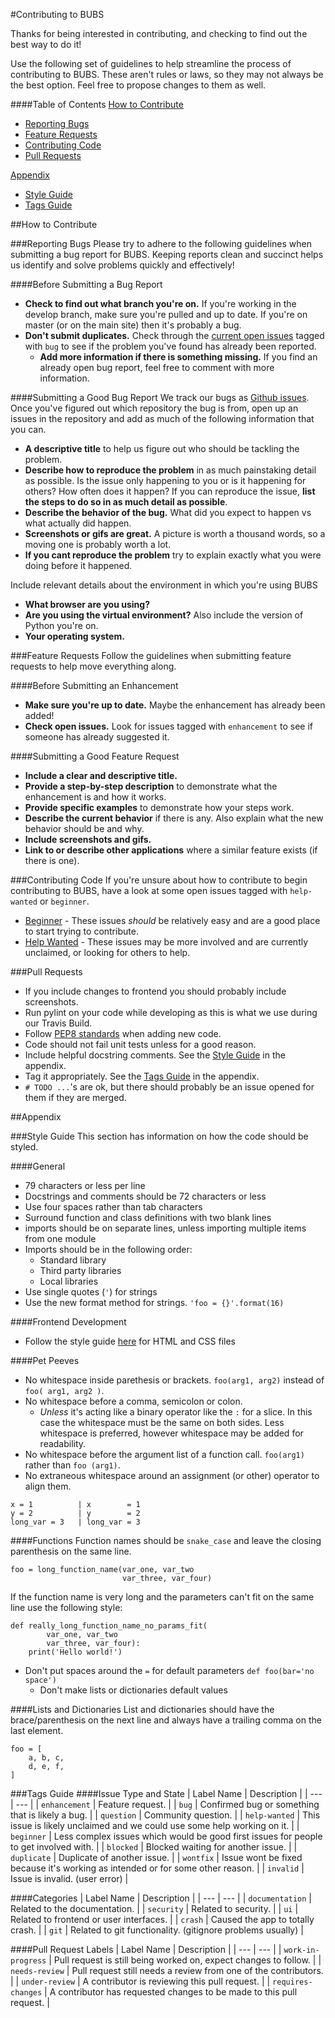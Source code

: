 #Contributing to BUBS

Thanks for being interested in contributing, and checking to find out the best way to do it!

Use the following set of guidelines to help streamline the process of contributing to BUBS. These aren't rules or laws, so they may not always be the best option. Feel free to propose changes to them as well.

####Table of Contents
[How to Contribute](#how-to-contribute)
  * [Reporting Bugs](#reporting-bugs)
  * [Feature Requests](#feature-requests)
  * [Contributing Code](#contributing-code)
  * [Pull Requests](#pull-requests)

[Appendix](#appendix)
  * [Style Guide](#style-guide)
  * [Tags Guide](#tags-guide)

##How to Contribute

###Reporting Bugs
Please try to adhere to the following guidelines when submitting a bug report for BUBS. Keeping reports clean and succinct helps us identify and solve problems quickly and effectively!

####Before Submitting a Bug Report
  * **Check to find out what branch you're on.** If you're working in the develop branch, make sure you're pulled and up to date. If you're on master (or on the main site) then it's probably a bug.
  * **Don't submit duplicates.** Check through the [current open issues](https://github.com/BinghamtonCoRE/bikeshare/issues) tagged with `bug` to see if the problem you've found has already been reported.
    * **Add more information if there is something missing.** If you find an already open bug report, feel free to comment with more information.

####Submitting a Good Bug Report
We track our bugs as [Github issues](https://guides.github.com/features/issues/). Once you've figured out which repository the bug is from, open up an issues in the repository and add as much of the following information that you can.
* **A descriptive title** to help us figure out who should be tackling the problem.
* **Describe how to reproduce the problem** in as much painstaking detail as possible. Is the issue only happening to you or is it happening for others? How often does it happen? If you can reproduce the issue, **list the steps to do so in as much detail as possible**.
* **Describe the behavior of the bug.** What did you expect to happen vs what actually did happen.
* **Screenshots or gifs are great.** A picture is worth a thousand words, so a moving one is probably worth a lot.
* **If you cant reproduce the problem** try to explain exactly what you were doing before it happened.

Include relevant details about the environment in which you're using BUBS
* **What browser are you using?**
* **Are you using the virtual environment?** Also include the version of Python you're on.
* **Your operating system.**

###Feature Requests
Follow the guidelines when submitting feature requests to help move everything along.

####Before Submitting an Enhancement
* **Make sure you're up to date.** Maybe the enhancement has already been added!
* **Check open issues.** Look for issues tagged with `enhancement` to see if someone has already suggested it.

####Submitting a Good Feature Request
* **Include a clear and descriptive title.**
* **Provide a step-by-step description** to demonstrate what the enhancement is and how it works.
* **Provide specific examples** to demonstrate how your steps work.
* **Describe the current behavior** if there is any. Also explain what the new behavior should be and why.
* **Include screenshots and gifs.**
* **Link to or describe other applications** where a similar feature exists (if there is one).

###Contributing Code
If you're unsure about how to contribute to begin contributing to BUBS, have a look at some open issues tagged with `help-wanted` or `beginner`.

* [Beginner](https://github.com/BinghamtonCoRE/bikeshare/issues?utf8=%E2%9C%93&q=is%3Aissue+is%3Aopen+label%3Abeginner) - These issues *should* be relatively easy and are a good place to start trying to contribute.
* [Help Wanted](https://github.com/BinghamtonCoRE/bikeshare/issues?utf8=%E2%9C%93&q=is%3Aopen+is%3Aissue+label%3A%22help+wanted%22+) - These issues may be more involved and are currently unclaimed, or looking for others to help.

###Pull Requests
* If you include changes to frontend you should probably include screenshots.
* Run pylint on your code while developing as this is what we use during our Travis Build.
* Follow [PEP8 standards](https://www.python.org/dev/peps/pep-0008/) when adding new code.
* Code should not fail unit tests unless for a good reason.
* Include helpful docstring comments. See the [Style Guide](#style-guide) in the appendix.
* Tag it appropriately. See the [Tags Guide](#tags-guide) in the appendix.
* `# TODO ...`'s are ok, but there should probably be an issue opened for them if they are merged.

##Appendix

###Style Guide
This section has information on how the code should be styled.

####General
* 79 characters or less per line
* Docstrings and comments should be 72 characters or less
* Use four spaces rather than tab characters
* Surround function and class definitions with two blank lines
* imports should be on separate lines, unless importing multiple items from one module
* Imports should be in the following order:
  * Standard library
  * Third party libraries
  * Local libraries
* Use single quotes (`'`) for strings
* Use the new format method for strings. `'foo = {}'.format(16)`

####Frontend Development
* Follow the style guide [here](https://google.github.io/styleguide/htmlcssguide.xml) for HTML and CSS files

####Pet Peeves
* No whitespace inside parethesis or brackets. `foo(arg1, arg2)` instead of `foo( arg1, arg2 )`.
* No whitespace before a comma, semicolon or colon.
  * *Unless* it's acting like a binary operator like the `:` for a slice. In this case the whitespace must be the same on both sides. Less whitespace is preferred, however whitespace may be added for readability.
* No whitespace before the argument list of a function call. `foo(arg1)` rather than `foo (arg1)`.
* No extraneous whitespace around an assignment (or other) operator to align them.
```
x = 1          | x        = 1
y = 2          | y        = 2
long_var = 3   | long_var = 3
```

####Functions
Function names should be `snake_case` and leave the closing parenthesis on the same line.
```
foo = long_function_name(var_one, var_two
                         var_three, var_four)
```
If the function name is very long and the parameters can't fit on the same line use the following style:
```
def really_long_function_name_no_params_fit(
        var_one, var_two
        var_three, var_four):
    print('Hello world!')
```

* Don't put spaces around the `=` for default parameters `def foo(bar='no space')`
  * Don't make lists or dictionaries default values

####Lists and Dictionaries
List and dictionaries should have the brace/parenthesis on the next line and always have a trailing comma on the last element.
```
foo = [
    a, b, c,
    d, e, f,
]
```

###Tags Guide
####Issue Type and State
| Label Name | Description |
| --- | --- |
| `enhancement` | Feature request. |
| `bug` | Confirmed bug or something that is likely a bug. |
| `question` | Community question. |
| `help-wanted` | This issue is likely unclaimed and we could use some help working on it. |
| `beginner` | Less complex issues which would be good first issues for people to get involved with. |
| `blocked` | Blocked waiting for another issue. |
| `duplicate` | Duplicate of another issue. |
| `wontfix` | Issue wont be fixed because it's working as intended or for some other reason. |
| `invalid` | Issue is invalid. (user error) |

####Categories
| Label Name | Description |
| --- | --- |
| `documentation` | Related to the documentation. |
| `security` | Related to security. |
| `ui` | Related to frontend or user interfaces. |
| `crash` | Caused the app to totally crash. |
| `git` | Related to git functionality. (gitignore problems usually) |

####Pull Request Labels
| Label Name | Description |
| --- | --- |
| `work-in-progress` | Pull request is still being worked on, expect changes to follow. |
| `needs-review` | Pull request still needs a review from one of the contributors. |
| `under-review` | A contributor is reviewing this pull request. |
| `requires-changes` | A contributor has requested changes to be made to this pull request. |
